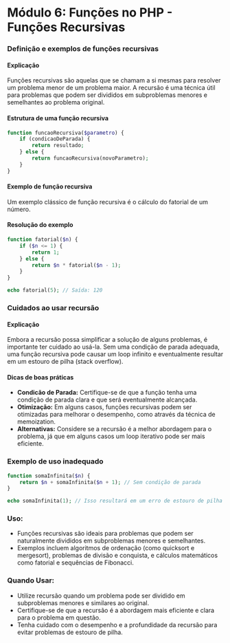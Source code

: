 
# Módulo 6: Funções no PHP - Funções Recursivas
### Definição e exemplos de funções recursivas

#### Explicação
Funções recursivas são aquelas que se chamam a si mesmas para resolver um problema menor de um problema maior. A recursão é uma técnica útil para problemas que podem ser divididos em subproblemas menores e semelhantes ao problema original.

#### Estrutura de uma função recursiva
```php
function funcaoRecursiva($parametro) {
    if (condicaoDeParada) {
        return resultado;
    } else {
        return funcaoRecursiva(novoParametro);
    }
}
```

#### Exemplo de função recursiva
Um exemplo clássico de função recursiva é o cálculo do fatorial de um número.

#### Resolução do exemplo
```php
function fatorial($n) {
    if ($n <= 1) {
        return 1;
    } else {
        return $n * fatorial($n - 1);
    }
}

echo fatorial(5); // Saída: 120
```

### Cuidados ao usar recursão

#### Explicação
Embora a recursão possa simplificar a solução de alguns problemas, é importante ter cuidado ao usá-la. Sem uma condição de parada adequada, uma função recursiva pode causar um loop infinito e eventualmente resultar em um estouro de pilha (stack overflow).

#### Dicas de boas práticas
- **Condicão de Parada:** Certifique-se de que a função tenha uma condição de parada clara e que será eventualmente alcançada.
- **Otimização:** Em alguns casos, funções recursivas podem ser otimizadas para melhorar o desempenho, como através da técnica de memoization.
- **Alternativas:** Considere se a recursão é a melhor abordagem para o problema, já que em alguns casos um loop iterativo pode ser mais eficiente.

### Exemplo de uso inadequado
```php
function somaInfinita($n) {
    return $n + somaInfinita($n + 1); // Sem condição de parada
}

echo somaInfinita(1); // Isso resultará em um erro de estouro de pilha
```

### Uso:
- Funções recursivas são ideais para problemas que podem ser naturalmente divididos em subproblemas menores e semelhantes.
- Exemplos incluem algoritmos de ordenação (como quicksort e mergesort), problemas de divisão e conquista, e cálculos matemáticos como fatorial e sequências de Fibonacci.

### Quando Usar:
- Utilize recursão quando um problema pode ser dividido em subproblemas menores e similares ao original.
- Certifique-se de que a recursão é a abordagem mais eficiente e clara para o problema em questão.
- Tenha cuidado com o desempenho e a profundidade da recursão para evitar problemas de estouro de pilha.
